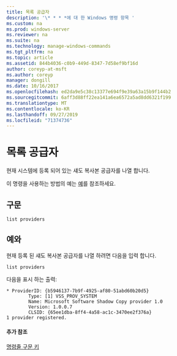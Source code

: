```yaml
---
title: 목록 공급자
description: '\* * * *에 대 한 Windows 명령 항목 '
ms.custom: na
ms.prod: windows-server
ms.reviewer: na
ms.suite: na
ms.technology: manage-windows-commands
ms.tgt_pltfrm: na
ms.topic: article
ms.assetid: 844b4036-c0b9-449d-8347-7d58ef9bf16d
author: coreyp-at-msft
ms.author: coreyp
manager: dongill
ms.date: 10/16/2017
ms.openlocfilehash: ed2da9e5c38c13377e694f9e39a63a15b9f144b2
ms.sourcegitcommit: 6aff3d88ff22ea141a6ea6572a5ad8dd6321f199
ms.translationtype: MT
ms.contentlocale: ko-KR
ms.lasthandoff: 09/27/2019
ms.locfileid: "71374736"
---
```

# <a name="list-providers"></a>목록 공급자



현재 시스템에 등록 되어 있는 섀도 복사본 공급자를 나열 합니다.

이 명령을 사용하는 방법의 예는 [예](#BKMK_examples)를 참조하세요.

## <a name="syntax"></a>구문

```
list providers
```

## <a name="BKMK_examples"></a>예와

현재 등록 된 섀도 복사본 공급자를 나열 하려면 다음을 입력 합니다.
```
list providers
```
다음을 표시 하는 출력:
```
* ProviderID: {b5946137-7b9f-4925-af80-51abd60b20d5}
        Type: [1] VSS_PROV_SYSTEM
        Name: Microsoft Software Shadow Copy provider 1.0
        Version: 1.0.0.7
        CLSID: {65ee1dba-8ff4-4a58-ac1c-3470ee2f376a}
1 provider registered.
```

#### <a name="additional-references"></a>추가 참조

[명령줄 구문 키](command-line-syntax-key.md)